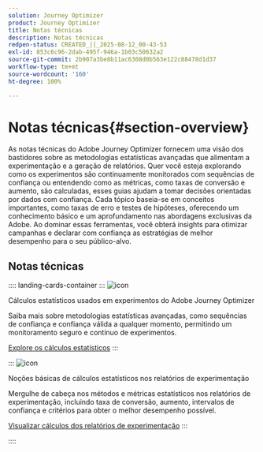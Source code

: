 ```yaml
---
solution: Journey Optimizer
product: Journey Optimizer
title: Notas técnicas
description: Notas técnicas
redpen-status: CREATED_||_2025-08-12_00-43-53
exl-id: 853c6c96-2dab-495f-946a-1b03c50632a2
source-git-commit: 2b907a3be8b11ac6308d0b563e122c88478d1d37
workflow-type: tm+mt
source-wordcount: '160'
ht-degree: 100%

---
```


# Notas técnicas{#section-overview}

As notas técnicas do Adobe Journey Optimizer fornecem uma visão dos bastidores sobre as metodologias estatísticas avançadas que alimentam a experimentação e a geração de relatórios. Quer você esteja explorando como os experimentos são continuamente monitorados com sequências de confiança ou entendendo como as métricas, como taxas de conversão e aumento, são calculadas, esses guias ajudam a tomar decisões orientadas por dados com confiança. Cada tópico baseia-se em conceitos importantes, como taxas de erro e testes de hipóteses, oferecendo um conhecimento básico e um aprofundamento nas abordagens exclusivas da Adobe. Ao dominar essas ferramentas, você obterá insights para otimizar campanhas e declarar com confiança as estratégias de melhor desempenho para o seu público-alvo.

## Notas técnicas

:::: landing-cards-container
:::
![icon](https://cdn.experienceleague.adobe.com/icons/book.svg?lang=pt-BR)

Cálculos estatísticos usados em experimentos do Adobe Journey Optimizer

Saiba mais sobre metodologias estatísticas avançadas, como sequências de confiança e confiança válida a qualquer momento, permitindo um monitoramento seguro e contínuo de experimentos.

[Explore os cálculos estatísticos](../using/content-management/experiment-calculations.md)
:::

:::
![icon](https://cdn.experienceleague.adobe.com/icons/chart-line.svg?lang=pt-BR)

Noções básicas de cálculos estatísticos nos relatórios de experimentação

Mergulhe de cabeça nos métodos e métricas estatísticos nos relatórios de experimentação, incluindo taxa de conversão, aumento, intervalos de confiança e critérios para obter o melhor desempenho possível.

[Visualizar cálculos dos relatórios de experimentação](../using/content-management/experiment-report-calculations.md)
:::

::::
